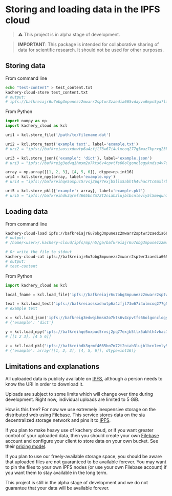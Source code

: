 # Storing and loading data in the IPFS cloud

> :warning: This project is in alpha stage of development.

> **IMPORTANT**: This package is intended for collaborative sharing of data for scientific research. It should not be used for other purposes.

## Storing data

From command line

```bash
echo "test-content" > test_content.txt
kachery-cloud-store test_content.txt
# output:
# ipfs://bafkreiajr6u7obg3mpunezz2mwarr2sptwr3zaedia665vdayvw6mpn5ga?label=test_content.txt
```

From Python

```python
import numpy as np
import kachery_cloud as kcl

uri1 = kcl.store_file('/path/to/filename.dat')

uri2 = kcl.store_text('example text', label='example.txt')
# uri2 = "ipfs://bafkreiaossxdnwtp6a4zfjl73w67i4ulmcoq277g5maz7kprxg23kqgygu?label=example.txt"

uri3 = kcl.store_json({'example': 'dict'}, label='example.json')
# uri3 = "ipfs://bafkreig3edwqihmsm2o7kts6v4cpvtfs66olgonclogykndsu4v7ordox4?label=example.json"

array = np.array([[1, 2, 3], [4, 5, 6]], dtype=np.int16)
uri4 = kcl.store_npy(array, label='example.npy')
# uri4 = "ipfs://bafkreihqe5oxpuc5rvsj2pq77exjb5llx5abhth4vhac7tc6mxlrbyt6em?label=example.npy"

uri5 = kcl.store_pkl({'example': array}, label='example.pkl')
# uri5 = "ipfs://bafkreihdk3qrmf4665bn7m72t2niah3lujblbcnlevly5l5mequnft6w3y?label=example.pkl"
```

## Loading data

From command line

```bash
kachery-cloud-load ipfs://bafkreiajr6u7obg3mpunezz2mwarr2sptwr3zaedia665vdayvw6mpn5ga?label=test_content.txt
# output:
# /home/<user>/.kachery-cloud/ipfs/mp/n5/ga/bafkreiajr6u7obg3mpunezz2mwarr2sptwr3zaedia665vdayvw6mpn5ga

# Or write the file to stdout
kachery-cloud-cat ipfs://bafkreiajr6u7obg3mpunezz2mwarr2sptwr3zaedia665vdayvw6mpn5ga?label=test_content.txt
# output:
# test-content
```

From Python

```python
import kachery_cloud as kcl

local_fname = kcl.load_file('ipfs://bafkreiajr6u7obg3mpunezz2mwarr2sptwr3zaedia665vdayvw6mpn5ga?label=test_content.txt')

text = kcl.load_text('ipfs://bafkreiaossxdnwtp6a4zfjl73w67i4ulmcoq277g5maz7kprxg23kqgygu?label=example.txt')
# example text

x = kcl.load_json('ipfs://bafkreig3edwqihmsm2o7kts6v4cpvtfs66olgonclogykndsu4v7ordox4?label=example.json')
# {'example': 'dict'}

y = kcl.load_npy("ipfs://bafkreihqe5oxpuc5rvsj2pq77exjb5llx5abhth4vhac7tc6mxlrbyt6em?label=example.npy")
# [[1 2 3], [4 5 6]]

z = kcl.load_pkl("ipfs://bafkreihdk3qrmf4665bn7m72t2niah3lujblbcnlevly5l5mequnft6w3y?label=example.pkl")
# {'example': array([[1, 2, 3], [4, 5, 6]], dtype=int16)}
```

## Limitations and explanations

All uploaded data is publicly available on [IPFS](https://ipfs.io/), although a person needs to know the URI in order to download it.

Uploads are subject to some limits which will change over time during development. Right now, individual uploads are limited to 5 GiB.

How is this free? For now we use extremely inexpensive storage on the distributed web using [Filebase](https://filebase.com/). This service stores data on the [sia](https://sia.tech/) decentralized storage network and pins it to [IPFS](https://ipfs.io/).

If you plan to make heavy use of kachery cloud, or if you want greater control of your uploaded data, then you should create your own [Filebase](https://filebase.com/) account and configure your client to store data on your own bucket. See their [pricing model](https://docs.filebase.com/billing-and-pricing/pricing-model).

If you plan to use our freely-available storage space, you should be aware that uploaded files are not guaranteed to be available forever. You may want to pin the files to your own IPFS nodes (or use your own Filebase account) if you want them to stay available in the long term.

This project is still in the alpha stage of development and we do not guarantee that your data will be available forever.